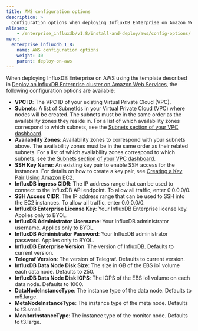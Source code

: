 ```yaml
---
title: AWS configuration options
description: >
  Configuration options when deploying InfluxDB Enterprise on Amazon Web Services (AWS).
aliases:
    - /enterprise_influxdb/v1.8/install-and-deploy/aws/config-options/
menu:
  enterprise_influxdb_1_8:
    name: AWS configuration options
    weight: 30
    parent: deploy-on-aws
---
```

When deploying InfluxDB Enterprise on AWS using the template described in [Deploy an InfluxDB Enterprise cluster on Amazon Web Services](/enterprise_influxdb/v1.8/install-and-deploy/aws/setting-up-template), the following configuration options are available:

- **VPC ID**: The VPC ID of your existing Virtual Private Cloud (VPC).
- **Subnets**: A list of SubnetIds in your Virtual Private Cloud (VPC) where nodes will be created. The subnets must be in the same order as the availability zones they reside in. For a list of which availability zones correspond to which subnets, see the [Subnets section of your VPC dashboard](https://console.aws.amazon.com/vpc/home?region=us-east-1#subnets:sort=SubnetId).
- **Availability Zones**: Availability zones to correspond with your subnets above. The availability zones must be in the same order as their related subnets. For a list of which availability zones correspond to which subnets, see the [Subnets section of your VPC dashboard](https://console.aws.amazon.com/vpc/home?region=us-east-1#subnets:sort=SubnetId).
- **SSH Key Name**: An existing key pair to enable SSH access for the instances. For details on how to create a key pair, see [Creating a Key Pair Using Amazon EC2](https://docs.aws.amazon.com/AWSEC2/latest/UserGuide/ec2-key-pairs.html#having-ec2-create-your-key-pair).
- **InfluxDB ingress CIDR**: The IP address range that can be used to connect to the InfluxDB API endpoint. To allow all traffic, enter 0.0.0.0/0.
- **SSH Access CIDR**: The IP address range that can be used to SSH into the EC2 instances. To allow all traffic, enter 0.0.0.0/0.
- **InfluxDB Enterprise License Key**: Your InfluxDB Enterprise license key. Applies only to BYOL.
- **InfluxDB Administrator Username**: Your InfluxDB administrator username. Applies only to BYOL.
- **InfluxDB Administrator Password**: Your InfluxDB administrator password. Applies only to BYOL.
- **InfluxDB Enterprise Version**: The version of InfluxDB. Defaults to current version. <!--Is this going to be taken out?-->
- **Telegraf Version**: The version of Telegraf. Defaults to current version.
- **InfluxDB Data Node Disk Size**: The size in GB of the EBS io1 volume each data node. Defaults to 250.
- **InfluxDB Data Node Disk IOPS**: The IOPS of the EBS io1 volume on each data node. Defaults to 1000.
- **DataNodeInstanceType**: The instance type of the data node. Defaults to m5.large.
- **MetaNodeInstanceType**: The instance type of the meta node. Defaults to t3.small.
- **MonitorInstanceType**: The instance type of the monitor node. Defaults to t3.large.
